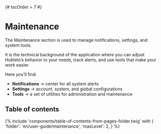 {# tocOrder = 7 #}

# Maintenance

The Maintenance section is used to manage notifications, settings, and system tools.

It is the technical background of the application where you can adjust Hubleto’s behavior to your needs, track alerts, and use tools that make your work easier.

Here you’ll find:

  * **Notifications** → center for all system alerts
  * **Settings** → account, system, and global configurations
  * **Tools** → a set of utilities for administration and maintenance  

## Table of contents

{% include 'components/table-of-contents-from-pages-folder.twig' with {
  'folder': 'en/user-guide/maintenance',
  'maxLevel': 2,
} %}
